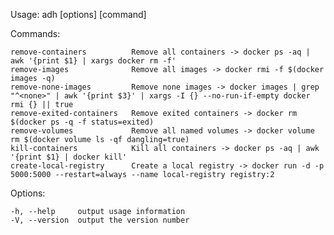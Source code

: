 
  Usage: adh [options] [command]


  Commands:

    remove-containers          Remove all containers -> docker ps -aq | awk '{print $1} | xargs docker rm -f'
    remove-images              Remove all images -> docker rmi -f $(docker images -q)
    remove-none-images         Remove none images -> docker images | grep "^<none>" | awk '{print $3}' | xargs -I {} --no-run-if-empty docker rmi {} || true
    remove-exited-containers   Remove exited containers -> docker rm $(docker ps -q -f status=exited)
    remove-volumes             Remove all named volumes -> docker volume rm $(docker volume ls -qf dangling=true)
    kill-containers            Kill all containers -> docker ps -aq | awk '{print $1} | docker kill'
    create-local-registry      Create a local registry -> docker run -d -p 5000:5000 --restart=always --name local-registry registry:2

  Options:

    -h, --help     output usage information
    -V, --version  output the version number

